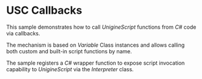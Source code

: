 # USC Callbacks

This sample demonstrates how to call *UnigineScript* functions from *C#* code via callbacks.

The mechanism is based on *Variable* Class instances and allows calling both custom and built-in script functions by name.

The sample registers a *C#* wrapper function to expose script invocation capability to *UnigineScript* via the *Interpreter* class.